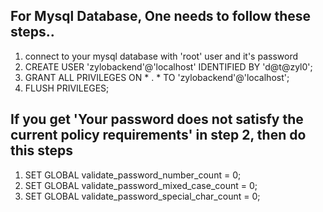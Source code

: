 ## For Mysql Database, One needs to follow these steps..
1. connect to your mysql database with 'root' user and it's password
2. CREATE USER 'zylobackend'@'localhost' IDENTIFIED BY 'd@t@zyl0';
3. GRANT ALL PRIVILEGES ON * . * TO 'zylobackend'@'localhost';
4. FLUSH PRIVILEGES;

## If you get 'Your password does not satisfy the current policy requirements' in step 2, then do this steps
1. SET GLOBAL validate_password_number_count = 0;
2. SET GLOBAL validate_password_mixed_case_count = 0;
3. SET GLOBAL validate_password_special_char_count = 0;

